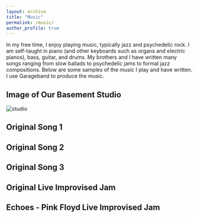 ```yaml
---
layout: archive
title: "Music"
permalink: /music/
author_profile: true
---
```


In my free time, I enjoy playing music, typically jazz and psychedelic rock. I am self-taught in piano (and other keyboards such as organs and electric pianos), 
bass, guitar, and drums. My brothers and I have written many songs ranging from slow ballads to psychedelic jams to formal jazz compositions. Below are some
samples of the music I play and have written. I use Garageband to produce the music.

## Image of Our Basement Studio
![studio](https://user-images.githubusercontent.com/93623304/140552940-2d55c999-8878-4ca3-8468-52808da347e1.png)


## Original Song 1

## Original Song 2

## Original Song 3

## Original Live Improvised Jam

## Echoes - Pink Floyd Live Improvised Jam
